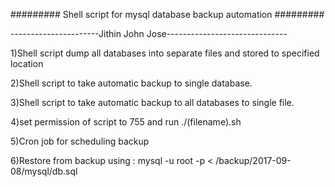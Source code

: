 ######### Shell script for mysql database backup automation #########

----------------------Jithin John Jose------------------------------


1)Shell script dump all databases into separate files and stored to specified location


2)Shell script to take automatic backup to single database.


3)Shell script to take automatic backup to all databases to single file.


4)set permission of script to 755 and run ./(filename).sh


5)Cron job for scheduling backup


6)Restore from backup using :  mysql -u root -p < /backup/2017-09-08/mysql/db.sql
